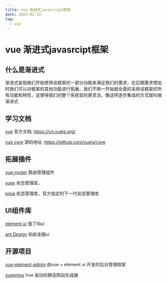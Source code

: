 ```yaml
---
title: vue 渐进式javasrcipt框架
date: 2023-02-13
tag:
  - vue
---
```


# vue 渐进式javasrcipt框架

## 什么是渐进式
渐进式是指我们开始使用该框架的一部分功能来满足我们的需求，在后期需求增加时我们可以对框架的其他功能进行拓展，我们不用一开始就全面的采用该框架的所有功能和特性，这使得我们的整个系统变的更灵活，像这样逐步集成的方式就叫做渐进式

## 学习文档
[vue](https://cn.vuejs.org/) 官方文档: https://cn.vuejs.org/

[vue core](https://github.com/vuejs/core) 源码地址: https://github.com/vuejs/core

## 拓展插件

[vue-router](https://router.vuejs.org/zh/) 路由管理组件

[vuex](https://vuex.vuejs.org/zh/) 状态管理库，

[pinia](https://pinia.vuejs.org/zh/index.html) 状态管理库，官方指定的下一代状态管理库

## UI组件库
[element ui](https://element.eleme.cn/#/zh-CN) 饿了吗ui

[ant Design](https://antdv.com/components/overview) 蚂蚁金服ui

## 开源项目

[vue-element-admin](https://panjiachen.github.io/vue-element-admin-site/zh/guide/) 由vue + element ui 开发的后台管理框架

[vuepress](https://vuepress.vuejs.org/zh/) Vue 驱动的静态网站生成器
